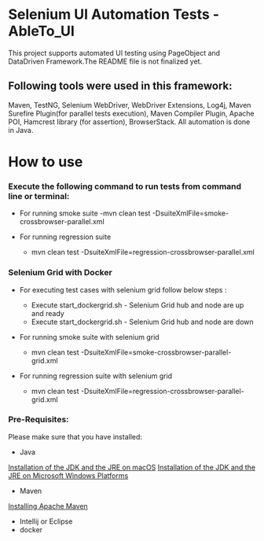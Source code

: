 # Selenium UI Automation Tests - AbleTo_UI
This project supports automated UI testing using PageObject and DataDriven Framework.The README file is not finalized yet.

## Following tools were used in this framework:
Maven, TestNG, Selenium WebDriver, WebDriver Extensions, Log4j, Maven Surefire Plugin(for parallel tests execution), Maven Compiler Plugin, Apache POI, Hamcrest library (for assertion), BrowserStack. All automation is done in Java.

# How to use

### Execute the following command to run tests from command line or terminal:
- For running smoke suite
   -mvn clean test -DsuiteXmlFile=smoke-crossbrowser-parallel.xml

- For running regression suite
   - mvn clean test -DsuiteXmlFile=regression-crossbrowser-parallel.xml

### Selenium Grid with Docker
- For executing test cases with selenium grid follow below steps :
   - Execute start_dockergrid.sh - Selenium Grid hub and node are up and ready
   - Execute start_dockergrid.sh - Selenium Grid hub and node are down

- For running smoke suite with selenium grid
   - mvn clean test -DsuiteXmlFile=smoke-crossbrowser-parallel-grid.xml
  
- For running regression suite with selenium grid
   - mvn clean test -DsuiteXmlFile=regression-crossbrowser-parallel-grid.xml

### Pre-Requisites:
Please make sure that you have installed:
- Java

[Installation of the JDK and the JRE on macOS](https://docs.oracle.com/javase/10/install/installation-jdk-and-jre-macos.htm#JSJIG-GUID-C5F0BF25-3487-4F33-9275-7000C8E1C58C)
[Installation of the JDK and the JRE on Microsoft Windows Platforms](https://docs.oracle.com/javase/10/install/installation-jdk-and-jre-microsoft-windows-platforms.htm#JSJIG-GUID-A7E27B90-A28D-4237-9383-A58B416071CA)

- Maven

[Installing Apache Maven](https://maven.apache.org/install.html)

- Intellij or Eclipse 
- docker